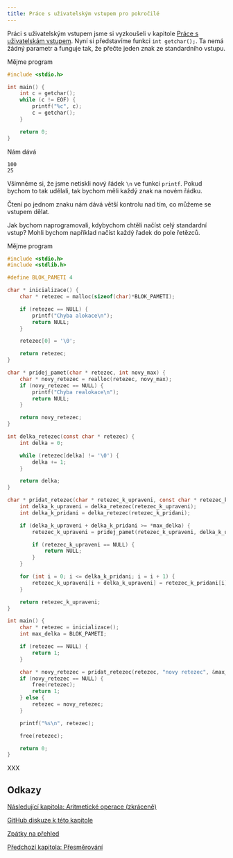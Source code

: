 ```yaml
---
title: Práce s uživatelským vstupem pro pokročilé
---
```


Práci s uživatelským vstupem jsme si vyzkoušeli v kapitole [Práce s uživatelskám vstupem](./zaklady-vstup.md). Nyní si představíme funkci `int getchar();`. Ta nemá žádný parametr a funguje tak, že přečte jeden znak ze standardního vstupu.

Mějme program
```c
#include <stdio.h>

int main() {
    int c = getchar();
    while (c != EOF) {
        printf("%c", c);
        c = getchar();
    }

    return 0;
}
```

Nám dává

```
100
25
```

Všimněme si, že jsme netiskli nový řádek `\n` ve funkci `printf`. Pokud bychom to tak udělali, tak bychom měli každý znak na novém řádku.

Čtení po jednom znaku nám dává větší kontrolu nad tím, co můžeme se vstupem dělat. 


Jak bychom naprogramovali, kdybychom chtěli načíst celý standardní vstup? Mohli bychom například načíst každý řadek do pole řetězců.

Mějme program

```c
#include <stdio.h>
#include <stdlib.h>

#define BLOK_PAMETI 4

char * inicializace() {
    char * retezec = malloc(sizeof(char)*BLOK_PAMETI);

    if (retezec == NULL) {
        printf("Chyba alokace\n");
        return NULL;
    }

    retezec[0] = '\0';

    return retezec;
}

char * pridej_pamet(char * retezec, int novy_max) {
    char * novy_retezec = realloc(retezec, novy_max);
    if (novy_retezec == NULL) {
        printf("Chyba realokace\n");
        return NULL;
    }

    return novy_retezec;
}

int delka_retezec(const char * retezec) {
    int delka = 0;

    while (retezec[delka] != '\0') {
        delka += 1;
    }

    return delka;
}

char * pridat_retezec(char * retezec_k_upraveni, const char * retezec_k_pridani, int * max_delka) {
    int delka_k_upraveni = delka_retezec(retezec_k_upraveni);
    int delka_k_pridani = delka_retezec(retezec_k_pridani);

    if (delka_k_upraveni + delka_k_pridani >= *max_delka) {
        retezec_k_upraveni = pridej_pamet(retezec_k_upraveni, delka_k_upraveni + delka_k_pridani + 1);

        if (retezec_k_upraveni == NULL) {
            return NULL;
        }
    }

    for (int i = 0; i <= delka_k_pridani; i = i + 1) {
        retezec_k_upraveni[i + delka_k_upraveni] = retezec_k_pridani[i];
    }

    return retezec_k_upraveni;
}

int main() {
    char * retezec = inicializace();
    int max_delka = BLOK_PAMETI;

    if (retezec == NULL) {
        return 1;
    }

    char * novy_retezec = pridat_retezec(retezec, "novy retezec", &max_delka);
    if (novy_retezec == NULL) {
        free(retezec);
        return 1;
    } else {
        retezec = novy_retezec;
    }

    printf("%s\n", retezec);

    free(retezec);

    return 0;
}
```
XXX


## Odkazy
[Následující kapitola: Aritmetické operace (zkráceně)](./volitelne-aritmeticke-operace.md)

[GitHub diskuze k této kapitole](https://github.com/tomasbruckner/c_lectures/discussions/32)

[Zpátky na přehled](./index.md)

[Předchozí kapitola: Přesměrování](./pokrocile-presmerovani.md)
